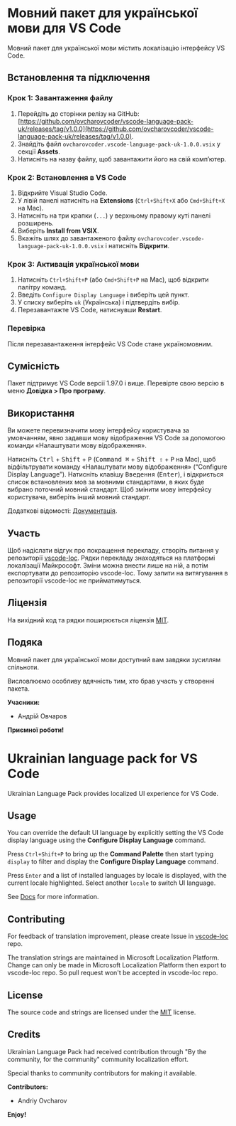 # Мовний пакет для української мови для VS Code

Мовний пакет для української мови містить локалізацію інтерфейсу VS Code.

## Встановлення та підключення

### Крок 1: Завантаження файлу

1. Перейдіть до сторінки релізу на GitHub:  
   [https://github.com/ovcharovcoder/vscode-language-pack-uk/releases/tag/v1.0.0](https://github.com/ovcharovcoder/vscode-language-pack-uk/releases/tag/v1.0.0).
2. Знайдіть файл `ovcharovcoder.vscode-language-pack-uk-1.0.0.vsix` у секції **Assets**.
3. Натисніть на назву файлу, щоб завантажити його на свій комп’ютер.

### Крок 2: Встановлення в VS Code

1. Відкрийте Visual Studio Code.
2. У лівій панелі натисніть на **Extensions** (`Ctrl+Shift+X` або `Cmd+Shift+X` на Mac).
3. Натисніть на три крапки (`...`) у верхньому правому куті панелі розширень.
4. Виберіть **Install from VSIX**.
5. Вкажіть шлях до завантаженого файлу `ovcharovcoder.vscode-language-pack-uk-1.0.0.vsix` і натисніть **Відкрити**.

### Крок 3: Активація української мови

1. Натисніть `Ctrl+Shift+P` (або `Cmd+Shift+P` на Mac), щоб відкрити палітру команд.
2. Введіть `Configure Display Language` і виберіть цей пункт.
3. У списку виберіть `uk` (Українська) і підтвердіть вибір.
4. Перезавантажте VS Code, натиснувши **Restart**.

### Перевірка

Після перезавантаження інтерфейс VS Code стане україномовним.

## Сумісність

Пакет підтримує VS Code версії 1.97.0 і вище. Перевірте свою версію в меню **Довідка > Про програму**.

## Використання

Ви можете перевизначити мову інтерфейсу користувача за умовчанням, явно задавши мову відображення VS Code за допомогою команди «Налаштувати мову відображення».

Натисніть <kbd>Ctrl</kbd> + <kbd>Shift</kbd> + <kbd>P</kbd> (<kbd>Command ⌘</kbd> + <kbd>Shift ⇧</kbd> + <kbd>P</kbd> на Mac), щоб відфільтрувати команду «Налаштувати мову відображення» (“Configure Display Language”). Натисніть клавішу <kbd>Введення</kbd> (<kbd>Enter</kbd>), і відкриється список встановлених мов за мовними стандартами, в яких буде вибрано поточний мовний стандарт. Щоб змінити мову інтерфейсу користувача, виберіть інший мовний стандарт.

Додаткові відомості: [Документація](https://go.microsoft.com/fwlink/?LinkId=761051).

## Участь

Щоб надіслати відгук про покращення перекладу, створіть питання у репозиторії [vscode-loc](https://github.com/microsoft/vscode-loc).
Рядки перекладу знаходяться на платформі локалізації Майкрософт. Зміни можна внести лише на ній, а потім експортувати до репозиторію vscode-loc. Тому запити на витягування в репозиторії vscode-loc не прийматимуться.

## Ліцензія

На вихідний код та рядки поширюється ліцензія [MIT](https://github.com/Microsoft/vscode-loc/blob/master/LICENSE.md).

## Подяка

Мовний пакет для української мови доступний вам завдяки зусиллям спільноти.

Висловлюємо особливу вдячність тим, хто брав участь у створенні пакета.

**Учасники:**

- Андрій Овчаров

**Приємної роботи!**

# Ukrainian language pack for VS Code

Ukrainian Language Pack provides localized UI experience for VS Code.

## Usage

You can override the default UI language by explicitly setting the VS Code display language using the **Configure Display Language** command.

Press `Ctrl+Shift+P` to bring up the **Command Palette** then start typing `display` to filter and display the **Configure Display Language** command.

Press `Enter` and a list of installed languages by locale is displayed, with the current locale highlighted. Select another `locale` to switch UI language.

See [Docs](https://go.microsoft.com/fwlink/?LinkId=761051) for more information.

## Contributing

For feedback of translation improvement, please create Issue in [vscode-loc](https://github.com/microsoft/vscode-loc) repo.

The translation strings are maintained in Microsoft Localization Platform. Change can only be made in Microsoft Localization Platform then export to vscode-loc repo. So pull request won't be accepted in vscode-loc repo.

## License

The source code and strings are licensed under the [MIT](https://github.com/Microsoft/vscode-loc/blob/master/LICENSE.md) license.

## Credits

Ukrainian Language Pack had received contribution through "By the community, for the community" community localization effort.

Special thanks to community contributors for making it available.

**Contributors:**

- Andriy Ovcharov

**Enjoy!**
